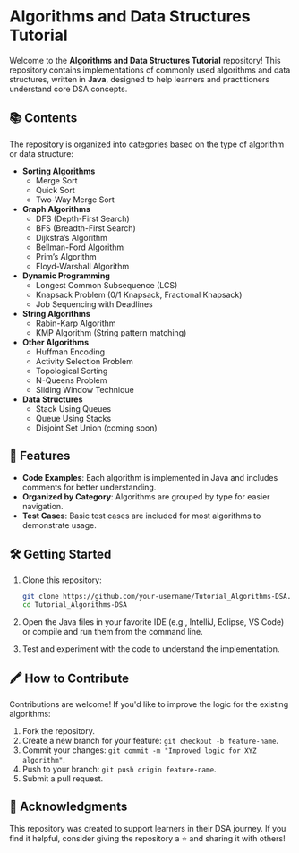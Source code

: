 # Algorithms and Data Structures Tutorial

Welcome to the **Algorithms and Data Structures Tutorial** repository! This repository contains implementations of commonly used algorithms and data structures, written in **Java**, designed to help learners and practitioners understand core DSA concepts.

## 📚 Contents

The repository is organized into categories based on the type of algorithm or data structure:

- **Sorting Algorithms**
  - Merge Sort
  - Quick Sort
  - Two-Way Merge Sort
- **Graph Algorithms**
  - DFS (Depth-First Search)
  - BFS (Breadth-First Search)
  - Dijkstra’s Algorithm
  - Bellman-Ford Algorithm
  - Prim’s Algorithm
  - Floyd-Warshall Algorithm
- **Dynamic Programming**
  - Longest Common Subsequence (LCS)
  - Knapsack Problem (0/1 Knapsack, Fractional Knapsack)
  - Job Sequencing with Deadlines
- **String Algorithms**
  - Rabin-Karp Algorithm
  - KMP Algorithm (String pattern matching)
- **Other Algorithms**
  - Huffman Encoding
  - Activity Selection Problem
  - Topological Sorting
  - N-Queens Problem
  - Sliding Window Technique
- **Data Structures**
  - Stack Using Queues
  - Queue Using Stacks
  - Disjoint Set Union (coming soon)

## 🚀 Features

- **Code Examples**: Each algorithm is implemented in Java and includes comments for better understanding.
- **Organized by Category**: Algorithms are grouped by type for easier navigation.
- **Test Cases**: Basic test cases are included for most algorithms to demonstrate usage.

## 🛠️ Getting Started

1. Clone this repository:
   ```bash
   git clone https://github.com/your-username/Tutorial_Algorithms-DSA.git
   cd Tutorial_Algorithms-DSA
   ```

2. Open the Java files in your favorite IDE (e.g., IntelliJ, Eclipse, VS Code) or compile and run them from the command line.

3. Test and experiment with the code to understand the implementation.

## 🖍️ How to Contribute

Contributions are welcome! If you'd like to improve the logic for the existing algorithms:
1. Fork the repository.
2. Create a new branch for your feature: `git checkout -b feature-name`.
3. Commit your changes: `git commit -m "Improved logic for XYZ algorithm"`.
4. Push to your branch: `git push origin feature-name`.
5. Submit a pull request.

## 🙌 Acknowledgments

This repository was created to support learners in their DSA journey. If you find it helpful, consider giving the repository a ⭐️ and sharing it with others!
